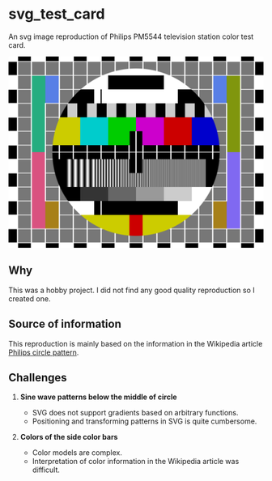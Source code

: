 # svg_test_card
An svg image reproduction of Philips PM5544 television station color test card.

![reproduced PM5544 test card image](./pm5544.svg)

## Why

This was a hobby project. I did not find any good quality reproduction so I created one.

## Source of information

This reproduction is mainly based on the information in the Wikipedia article 
[Philips circle pattern](https://en.wikipedia.org/w/index.php?title=Philips_circle_pattern&oldid=1193634971).

## Challenges

1. **Sine wave patterns below the middle of circle**
   - SVG does not support gradients based on arbitrary functions.
   - Positioning and transforming patterns in SVG is quite cumbersome.

2. **Colors of the side color bars**
   - Color models are complex.
   - Interpretation of color information in the Wikipedia article was difficult.
